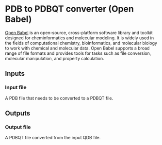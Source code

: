 
# PDB to PDBQT converter (Open Babel)

[Open Babel](https://open-babel.readthedocs.io/en/latest/UseTheLibrary/Python.html) is an open-source, cross-platform software library and toolkit designed for cheminformatics and molecular modeling. It is widely used in the fields of computational chemistry, bioinformatics, and molecular biology to work with chemical and molecular data. Open Babel supports a broad range of file formats and provides tools for tasks such as file conversion, molecular manipulation, and property calculation.

## Inputs

### Input file

A PDB file that needs to be converted to a PDBQT file.

## Outputs 

### Output file

A PDBQT file converted from the input QDB file. 